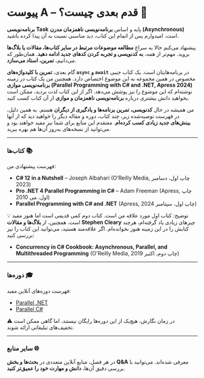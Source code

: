 # پیوست A – قدم بعدی چیست؟ 🚀

**برنامه‌نویسی Task** پایه و اساس **برنامه‌نویسی ناهمزمان مدرن (Asynchronous)** است. امیدوارم پس از اتمام این کتاب، دید مناسبی نسبت به آن پیدا کرده باشید.

پیشنهاد می‌کنم حالا به سراغ **مطالعه موضوعات مرتبط در سایر کتاب‌ها، مقالات یا بلاگ‌ها** بروید. مهم‌تر از همه، **به کدنویسی و تجربه کردن کدهای جدید ادامه دهید**. همان‌طور که می‌دانیم، **تمرین، استاد می‌سازد**.

گام بعدی، **تمرین با کلیدواژه‌های `async` و `await`** در برنامه‌هایتان است. یک کتاب جیبی مخصوص در همین مجموعه به این موضوع اختصاص دارد.
همچنین من یک کتاب در زمینه **برنامه‌نویسی موازی (Parallel Programming with C# and .NET, Apress 2024)** نوشته‌ام که این موضوع را نیز پوشش می‌دهد. اگر از این کتاب لذت بردید، ممکن است بخواهید دانش بیشتری درباره **برنامه‌نویسی ناهمزمان و موازی** از آن کتاب کسب کنید.

من همیشه در حال **کدنویسی، تمرین برنامه‌ها و یادگیری از دیگران** هستم. به همین دلیل، در فهرست توصیه‌شده زیر، چند کتاب، دوره و مقاله دیگر را خواهید دید که از آنها **بینش‌های جدید زیادی کسب کرده‌ام**. معتقدم این منابع برای شما نیز مفید خواهند بود و می‌توانید از نسخه‌های به‌روز آن‌ها هم بهره ببرید.

---

### **کتاب‌ها 📚**

فهرست پیشنهادی من:

* **C# 12 in a Nutshell** – Joseph Albahari (O’Reilly Media, چاپ اول، دسامبر 2023)
* **Pro .NET 4 Parallel Programming in C#** – Adam Freeman (Apress, چاپ اول، می 2010)
* **Parallel Programming with C# and .NET** (Apress, چاپ اول، سپتامبر 2024)

💡 توضیح: کتاب اول مورد علاقه من است. کتاب دوم کمی قدیمی است اما هنوز مفید است. همچنین، از **بلاگ‌ها و مقالات Stephen Cleary** چیزهای زیادی یاد گرفته‌ام، هرچند کتابش را در این زمینه هنوز نخوانده‌ام. اگر علاقه‌مند هستید، می‌توانید این کتاب را نیز بررسی کنید:

* **Concurrency in C# Cookbook: Asynchronous, Parallel, and Multithreaded Programming** (O'Reilly Media, چاپ دوم، اکتبر 2019)

---

### **دوره‌ها 🎓**

فهرست دوره‌های آنلاین مفید:

* [Parallel .NET](https://www.udemy.com/course/parallel-dotnet/learn/lecture/5645430#overview)
* [Parallel C#](https://www.udemy.com/course/parallel-csharp/learn/lecture/11126093#overview)

⚠️ در زمان نگارش، هیچ‌یک از این دوره‌ها رایگان نیستند، اما گاهی ممکن است تخفیف‌های تبلیغاتی ارائه شوند.

---

### **سایر منابع 🌐**

در هر فصل، منابع آنلاین متعددی در **بحث‌ها و بخش Q\&A** معرفی شده‌اند. می‌توانید با بررسی دقیق آن‌ها، **دانش و مهارت خود را عمیق‌تر کنید**.
